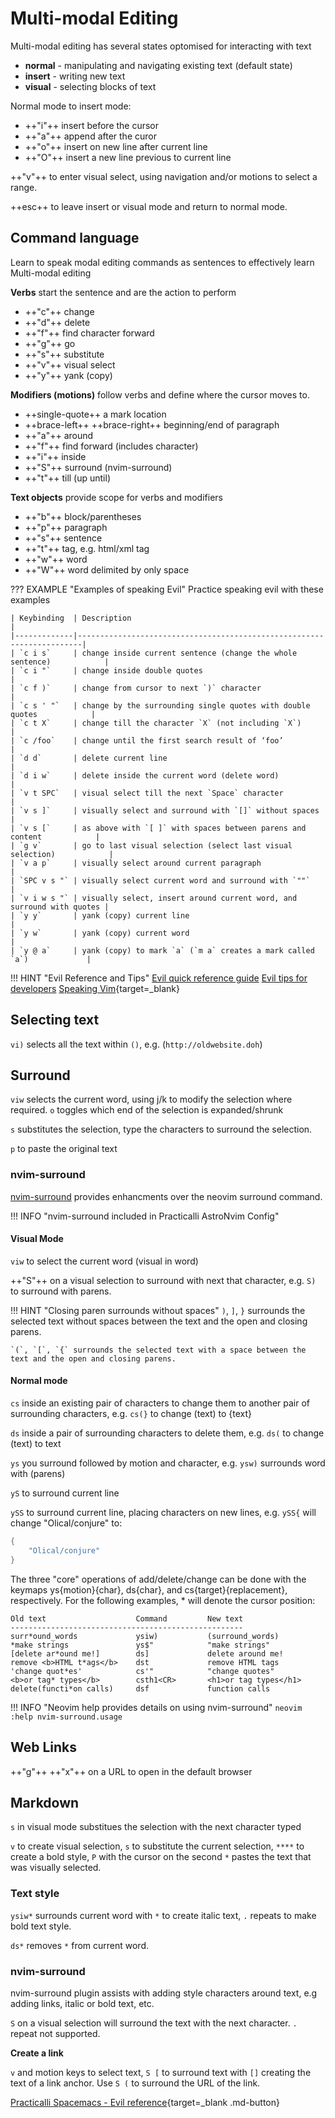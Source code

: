 # Multi-modal Editing

Multi-modal editing has several states optomised for interacting with text

* **normal** - manipulating and navigating existing text (default state)
* **insert** - writing new text
* **visual** - selecting blocks of text

Normal mode to insert mode:

- ++"i"++ insert before the cursor
- ++"a"++ append after the curor
- ++"o"++ insert on new line after current line
- ++"O"++ insert a new line previous to current line

++"v"++ to enter visual select, using navigation and/or motions to select a range.

++esc++ to leave insert or visual mode and return to normal mode.


## Command language

Learn to speak modal editing commands as sentences to effectively learn Multi-modal editing

**Verbs** start the sentence and are the action to perform

- ++"c"++ change
- ++"d"++ delete
- ++"f"++ find character forward
- ++"g"++ go
- ++"s"++ substitute
- ++"v"++ visual select
- ++"y"++ yank (copy)

**Modifiers (motions)** follow verbs and define where the cursor moves to.

- ++single-quote++ a mark location
- ++brace-left++ ++brace-right++ beginning/end of paragraph
- ++"a"++ around
- ++"f"++ find forward (includes character)
- ++"i"++ inside
- ++"S"++ surround (nvim-surround)
- ++"t"++ till (up until)

**Text objects** provide scope for verbs and modifiers

- ++"b"++ block/parentheses
- ++"p"++ paragraph
- ++"s"++ sentence
- ++"t"++ tag, e.g. html/xml tag
- ++"w"++ word
- ++"W"++ word delimited by only space


??? EXAMPLE "Examples of speaking Evil"
    Practice speaking evil with these examples

    | Keybinding  | Description                                                           |
    |-------------|-----------------------------------------------------------------------|
    | `c i s`     | change inside current sentence (change the whole sentence)            |
    | `c i "`     | change inside double quotes                                           |
    | `c f )`     | change from cursor to next `)` character                              |
    | `c s ' "`   | change by the surrounding single quotes with double quotes            |
    | `c t X`     | change till the character `X` (not including `X`)                     |
    | `c /foo`    | change until the first search result of ‘foo’                         |
    | `d d`       | delete current line                                                   |
    | `d i w`     | delete inside the current word (delete word)                          |
    | `v t SPC`   | visual select till the next `Space` character                         |
    | `v s ]`     | visually select and surround with `[]` without spaces                 |
    | `v s [`     | as above with `[ ]` with spaces between parens and content            |
    | `g v`       | go to last visual selection (select last visual selection)            |
    | `v a p`     | visually select around current paragraph                              |
    | `SPC v s "` | visually select current word and surround with `""`                   |
    | `v i w s "` | visually select, insert around current word, and surround with quotes |
    | `y y`       | yank (copy) current line                                              |
    | `y w`       | yank (copy) current word                                              |
    | `y @ a`     | yank (copy) to mark `a` (`m a` creates a mark called `a`)             |


!!! HINT "Evil Reference and Tips"
    [Evil quick reference guide](vim-quick-reference.md)
    [Evil tips for developers](vim-tips-for-developers.md)
    [Speaking Vim](https://stackoverflow.com/questions/1218390/what-is-your-most-productive-shortcut-with-vim/1220118#1220118){target=_blank}

## Selecting text

`vi)` selects all the text within `()`, e.g. (`http://oldwebsite.doh`)


## Surround

`viw` selects the current word, using j/k to modify the selection where required. `o` toggles which end of the selection is expanded/shrunk

`s` substitutes the selection, type the characters to surround the selection.

`p` to paste the original text

### nvim-surround

[nvim-surround](https://github.com/kylechui/nvim-surround) provides enhancments over the neovim surround command.

!!! INFO "nvim-surround included in Practicalli AstroNvim Config"

#### Visual Mode

`viw` to select the current word (visual in word)

++"S"++  on a visual selection to surround with next that character, e.g. `S)` to surround with parens.

!!! HINT "Closing paren surrounds without spaces"
    `)`, `]`, `}` surrounds the selected text without spaces between the text and the open and closing parens.

    `(`, `[`, `{` surrounds the selected text with a space between the text and the open and closing parens.

#### Normal mode

`cs` inside an existing pair of characters to change them to another pair of surrounding characters, e.g. `cs(}` to change (text) to {text}

`ds` inside a pair of surrounding characters to delete them, e.g. `ds(` to change (text) to text

`ys` you surround followed by motion and character, e.g. `ysw)` surrounds word with (parens)

`yS` to surround current line

`ySS` to surround current line, placing characters on new lines, e.g. `ySS{` will change "Olical/conjure" to:

```lua
{
    "Olical/conjure"
}
```

The three "core" operations of add/delete/change can be done with the keymaps ys{motion}{char}, ds{char}, and cs{target}{replacement}, respectively. For the following examples, \* will denote the cursor position:

    Old text                    Command         New text
    ----------------------------------------------------
    surr*ound_words             ysiw)           (surround_words)
    *make strings               ys$"            "make strings"
    [delete ar*ound me!]        ds]             delete around me!
    remove <b>HTML t*ags</b>    dst             remove HTML tags
    'change quot*es'            cs'"            "change quotes"
    <b>or tag* types</b>        csth1<CR>       <h1>or tag types</h1>
    delete(functi*on calls)     dsf             function calls

!!! INFO "Neovim help provides details on using nvim-surround"
    ```neovim
    :help nvim-surround.usage
    ```

## Web Links

++"g"++ ++"x"++ on a URL to open in the default browser

## Markdown

`s` in visual mode substitues the selection with the next character typed


`v` to create visual selection, `s` to substitute the current selection, `****` to create a bold style, `P` with the cursor on the second `*` pastes the text that was visually selected.

### Text style
<!--TODO: add video of manipulating text for markdown -->

`ysiw*` surrounds current word with `*` to create italic text, `.` repeats to make bold text style.

`ds*` removes `*` from current word.


### nvim-surround

nvim-surround plugin assists with adding style characters around text, e.g adding links, italic or bold text, etc.

`S` on a visual selection will surround the text with the next character.  `.` repeat not supported.


**Create a link**

`v` and motion keys to select text, `S [` to surround text with `[]` creating the text of a link anchor.  Use `S (` to surround the URL of the link.




[Practicalli Spacemacs - Evil reference](https://practical.li/spacemacs/spacemacs-basics/evil/){target=_blank .md-button}
